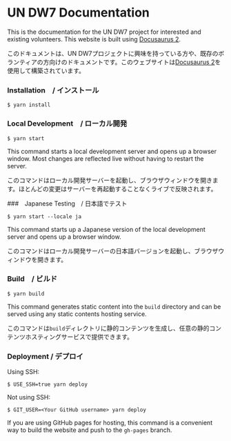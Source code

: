 # UN DW7 Documentation

This is the documentation for the UN DW7 project for interested and existing volunteers. This website is built using [Docusaurus 2](https://docusaurus.io/).


このドキュメントは、UN DW7プロジェクトに興味を持っている方や、既存のボランティアの方向けのドキュメントです。このウェブサイトは[Docusaurus 2](https://docusaurus.io/)を使用して構築されています。

### Installation　/ インストール

```
$ yarn install
```

### Local Development　/ ローカル開発

```
$ yarn start
```

This command starts a local development server and opens up a browser window. Most changes are reflected live without having to restart the server.

このコマンドはローカル開発サーバーを起動し、ブラウザウィンドウを開きます。ほとんどの変更はサーバーを再起動することなくライブで反映されます。

###　Japanese Testing　/ 日本語でテスト

```
$ yarn start --locale ja
```
This command starts up a Japanese version of the local development server and opens up a browser window.

このコマンドはローカル開発サーバーの日本語バージョンを起動し、ブラウザウィンドウを開きます。


### Build　/ ビルド

```
$ yarn build
```

This command generates static content into the `build` directory and can be served using any static contents hosting service.

このコマンドは`build`ディレクトリに静的コンテンツを生成し、任意の静的コンテンツホスティングサービスで提供できます。

### Deployment / デプロイ

Using SSH:

```
$ USE_SSH=true yarn deploy
```

Not using SSH:

```
$ GIT_USER=<Your GitHub username> yarn deploy
```

If you are using GitHub pages for hosting, this command is a convenient way to build the website and push to the `gh-pages` branch.
